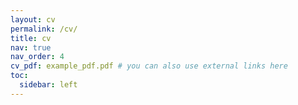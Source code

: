 ```yaml
---
layout: cv
permalink: /cv/
title: cv
nav: true
nav_order: 4
cv_pdf: example_pdf.pdf # you can also use external links here
toc:
  sidebar: left
---
```

